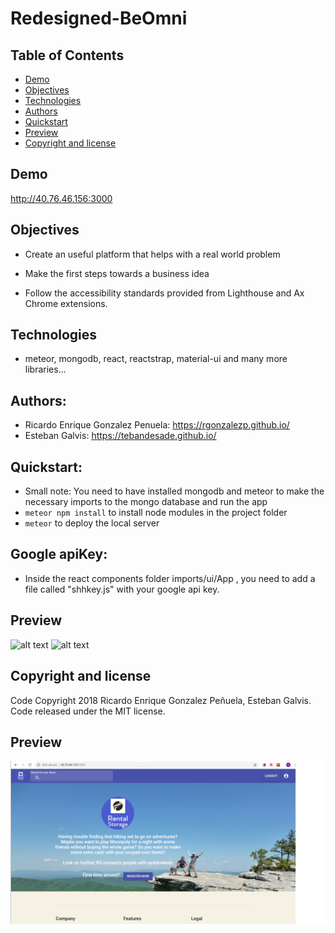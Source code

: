 # Redesigned-BeOmni

## Table of Contents
- [Demo](#demo)
- [Objectives](#objectives)
- [Technologies](#technologies)
- [Authors](#authors)
- [Quickstart](#quickstart)
- [Preview](#preview)
- [Copyright and license](#copyright-and-license)

## Demo
http://40.76.46.156:3000
## Objectives
- Create an useful platform that helps with a real world problem

- Make the first steps towards a business idea

- Follow the accessibility standards provided from Lighthouse and Ax Chrome extensions.

## Technologies
- meteor, mongodb, react, reactstrap, material-ui and many more libraries... 

## Authors:
- Ricardo Enrique Gonzalez Penuela: https://rgonzalezp.github.io/
- Esteban Galvis: https://tebandesade.github.io/

## Quickstart:
- Small note: You need to have installed mongodb and meteor to make the necessary imports to the mongo database and run the app
- ```meteor npm install``` to install node modules in the project folder
- ```meteor``` to deploy the local server
## Google apiKey:
- Inside the react components folder imports/ui/App , you need to add a file called "shhkey.js" with your google api key.

## Preview
![alt text](preview/Homepage.png "Preview of redesigned-beomni homepage")
![alt text](preview/Gameroom.png "Preview of redesigned-beomni search results")


## Copyright and license
Code Copyright 2018 Ricardo Enrique Gonzalez Peñuela, Esteban Galvis. Code released under the MIT license.

## Preview
![alt text](trabajo4.png)
